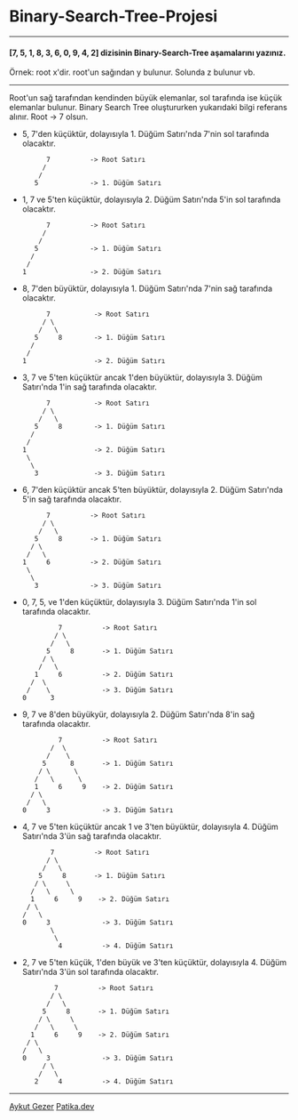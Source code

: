 # Binary-Search-Tree-Projesi

---
#### [7, 5, 1, 8, 3, 6, 0, 9, 4, 2] dizisinin Binary-Search-Tree aşamalarını yazınız.
Örnek: root x'dir. root'un sağından y bulunur. Solunda z bulunur vb.

---

Root'un sağ tarafından kendinden büyük elemanlar, sol tarafında ise küçük elemanlar bulunur.
Binary Search Tree oluştururken yukarıdaki bilgi referans alınır.
Root -> 7 olsun.

- 5, 7'den küçüktür, dolayısıyla 1. Düğüm Satırı'nda 7'nin sol tarafında olacaktır.

            7          -> Root Satırı
           /
          /
         5             -> 1. Düğüm Satırı
         
- 1, 7 ve 5'ten küçüktür, dolayısıyla 2. Düğüm Satırı'nda 5'in sol tarafında olacaktır.

            7          -> Root Satırı
           /
          /
         5             -> 1. Düğüm Satırı
        /
       /
      1                -> 2. Düğüm Satırı
      
- 8, 7'den büyüktür, dolayısıyla 1. Düğüm Satırı'nda 7'nin sağ tarafında olacaktır.

            7           -> Root Satırı
           / \
          /   \
         5     8        -> 1. Düğüm Satırı
        /
       /
      1                 -> 2. Düğüm Satırı
      
- 3, 7 ve 5'ten küçüktür ancak 1'den büyüktür, dolayısıyla 3. Düğüm Satırı'nda 1'in sağ tarafında olacaktır.

            7           -> Root Satırı
           / \
          /   \
         5     8        -> 1. Düğüm Satırı
        /
       /
      1                 -> 2. Düğüm Satırı
       \
        \
         3              -> 3. Düğüm Satırı
         
- 6, 7'den küçüktür ancak 5'ten büyüktür, dolayısıyla 2. Düğüm Satırı'nda 5'in sağ tarafında olacaktır.

            7          -> Root Satırı
           / \
          /   \
         5     8       -> 1. Düğüm Satırı
        / \
       /   \
      1     6          -> 2. Düğüm Satırı
       \
        \
         3             -> 3. Düğüm Satırı
         
- 0, 7, 5, ve 1'den küçüktür, dolayısıyla 3. Düğüm Satırı'nda 1'in sol tarafında olacaktır.

               7          -> Root Satırı
              / \
             /   \
            5     8       -> 1. Düğüm Satırı
           / \
          /   \
         1     6          -> 2. Düğüm Satırı
        /  \
       /    \             -> 3. Düğüm Satırı
      0      3
      
- 9, 7 ve 8'den büyükyür, dolayısıyla 2. Düğüm Satırı'nda 8'in sağ tarafında olacaktır.

               7          -> Root Satırı
             /  \
            /    \
           5      8       -> 1. Düğüm Satırı
          / \      \
         /   \      \
         1     6     9    -> 2. Düğüm Satırı
        / \
       /   \
      0     3             -> 3. Düğüm Satırı
   
- 4, 7 ve 5'ten küçüktür ancak 1 ve 3'ten büyüktür, dolayısıyla 4. Düğüm Satırı'nda 3'ün sağ tarafında olacaktır.

             7          -> Root Satırı
            / \
           /   \
          5     8       -> 1. Düğüm Satırı
         / \     \
        /   \     \
        1     6     9    -> 2. Düğüm Satırı
       / \
      /   \
      0     3             -> 3. Düğüm Satırı
             \
              \
               4          -> 4. Düğüm Satırı
            
- 2, 7 ve 5'ten küçük, 1'den büyük ve 3'ten küçüktür, dolayısıyla 4. Düğüm Satırı'nda 3'ün sol tarafında olacaktır.

              7          -> Root Satırı
             / \
            /   \
           5     8       -> 1. Düğüm Satırı
          / \     \
         /   \     \
        1     6     9    -> 2. Düğüm Satırı
       / \
      /   \
      0     3             -> 3. Düğüm Satırı
           / \
          /   \
         2     4          -> 4. Düğüm Satırı
---
[Aykut Gezer](https://github.com/AykutGezer/Binary-Search-Tree-Projesi)
[Patika.dev](https://app.patika.dev/courses/veri-yapilari-ve-algoritmalar/binary-search-tree-proje)
